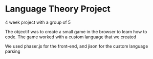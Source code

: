 # Language Theory Project


4 week project with a group of 5

The objectif was to create a small game in the browser to learn how to code.
The game worked with a custom language that we created

We used phaser.js for the front-end, and jison for the custom language parsing


